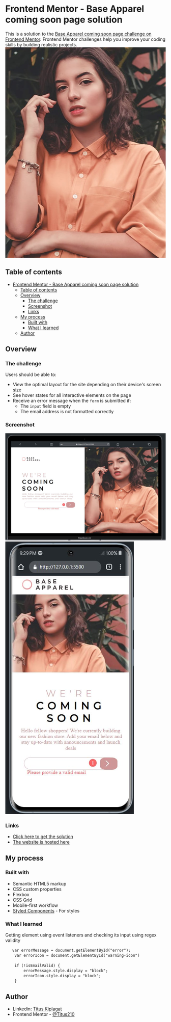 # Frontend Mentor - Base Apparel coming soon page solution

This is a solution to the [Base Apparel coming soon page challenge on Frontend Mentor](https://www.frontendmentor.io/challenges/base-apparel-coming-soon-page-5d46b47f8db8a7063f9331a0). Frontend Mentor challenges help you improve your coding skills by building realistic projects. 
![Design preview for the Base Apparel coming soon page coding challenge](./Images/hero-desktop.jpg)
## Table of contents

- [Frontend Mentor - Base Apparel coming soon page solution](#frontend-mentor---base-apparel-coming-soon-page-solution)
  - [Table of contents](#table-of-contents)
  - [Overview](#overview)
    - [The challenge](#the-challenge)
    - [Screenshot](#screenshot)
    - [Links](#links)
  - [My process](#my-process)
    - [Built with](#built-with)
    - [What I learned](#what-i-learned)
  - [Author](#author)


## Overview

### The challenge

Users should be able to:

- View the optimal layout for the site depending on their device's screen size
- See hover states for all interactive elements on the page
- Receive an error message when the `form` is submitted if:
  - The `input` field is empty
  - The email address is not formatted correctly

### Screenshot

![Desktop solution screenshot](./Images/desktopscreenshot.JPG)
![Mobile solution screenshot](./Images/mobilesccreenshot.JPG)



### Links


- [Click here to get the solution](https://github.com/Titus210/Front-end-mentor/tree/master/Base_Apparel)
- [The website is hosted here](https://jocular-crostata-1ee54f.netlify.app/)

## My process

### Built with

- Semantic HTML5 markup
- CSS custom properties
- Flexbox
- CSS Grid
- Mobile-first workflow
- [Styled Components](https://styled-components.com/) - For styles


### What I learned
Getting element using event listeners and checking its input using regex validity
```
   var errorMessage = document.getElementById("error");
    var errorIcon = document.getElementById("warning-icon")

    if (!isEmailValid) {
        errorMessage.style.display = "block";
        errorIcon.style.display = "block";
    }
```

## Author

- Linkedin: [Titus Kiplagat](https://www.linkedin.com/in/titus-kiplagat-5146ba210/)
- Frontend Mentor - [@Titus210](https://www.frontendmentor.io/profile/Titus210)
